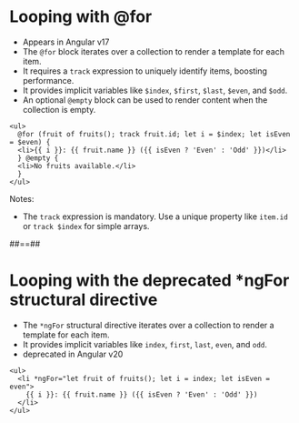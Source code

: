 <!-- .slide: class="with-code inconsolata" -->

# Looping with @for

- Appears in Angular v17
- The `@for` block iterates over a collection to render a template for each item.
- It requires a `track` expression to uniquely identify items, boosting performance.
- It provides implicit variables like `$index`, `$first`, `$last`, `$even`, and `$odd`.
- An optional `@empty` block can be used to render content when the collection is empty.

```angular181html
<ul>
  @for (fruit of fruits(); track fruit.id; let i = $index; let isEven = $even) {
  <li>{{ i }}: {{ fruit.name }} ({{ isEven ? 'Even' : 'Odd' }})</li>
  } @empty {
  <li>No fruits available.</li>
  }
</ul>
```

<!-- .element: class="big-code" -->

Notes:

- The `track` expression is mandatory. Use a unique property like `item.id` or `track $index` for simple arrays.

##==##

<!-- .slide: class="with-code inconsolata" -->

# Looping with the deprecated \*ngFor structural directive

- The `*ngFor` structural directive iterates over a collection to render a template for each item.
- It provides implicit variables like `index`, `first`, `last`, `even`, and `odd`.
- deprecated in Angular v20

```angular181html
<ul>
  <li *ngFor="let fruit of fruits(); let i = index; let isEven = even">
    {{ i }}: {{ fruit.name }} ({{ isEven ? 'Even' : 'Odd' }})
  </li>
</ul>
```

<!-- .element: class="big-code" -->
